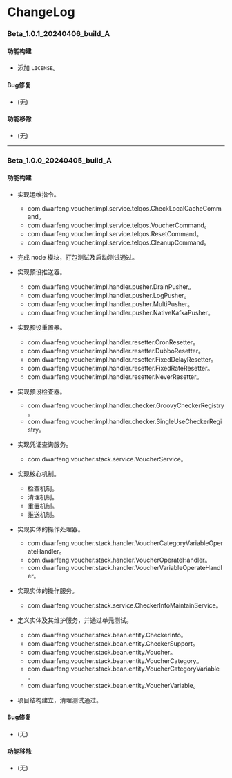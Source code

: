 # ChangeLog

### Beta_1.0.1_20240406_build_A

#### 功能构建

- 添加 `LICENSE`。

#### Bug修复

- (无)

#### 功能移除

- (无)

---

### Beta_1.0.0_20240405_build_A

#### 功能构建

- 实现运维指令。
  - com.dwarfeng.voucher.impl.service.telqos.CheckLocalCacheCommand。
  - com.dwarfeng.voucher.impl.service.telqos.VoucherCommand。
  - com.dwarfeng.voucher.impl.service.telqos.ResetCommand。
  - com.dwarfeng.voucher.impl.service.telqos.CleanupCommand。

- 完成 node 模块，打包测试及启动测试通过。

- 实现预设推送器。
  - com.dwarfeng.voucher.impl.handler.pusher.DrainPusher。
  - com.dwarfeng.voucher.impl.handler.pusher.LogPusher。
  - com.dwarfeng.voucher.impl.handler.pusher.MultiPusher。
  - com.dwarfeng.voucher.impl.handler.pusher.NativeKafkaPusher。

- 实现预设重置器。
  - com.dwarfeng.voucher.impl.handler.resetter.CronResetter。
  - com.dwarfeng.voucher.impl.handler.resetter.DubboResetter。
  - com.dwarfeng.voucher.impl.handler.resetter.FixedDelayResetter。
  - com.dwarfeng.voucher.impl.handler.resetter.FixedRateResetter。
  - com.dwarfeng.voucher.impl.handler.resetter.NeverResetter。

- 实现预设检查器。
  - com.dwarfeng.voucher.impl.handler.checker.GroovyCheckerRegistry。
  - com.dwarfeng.voucher.impl.handler.checker.SingleUseCheckerRegistry。

- 实现凭证查询服务。
  - com.dwarfeng.voucher.stack.service.VoucherService。

- 实现核心机制。
  - 检查机制。
  - 清理机制。
  - 重置机制。
  - 推送机制。

- 实现实体的操作处理器。
  - com.dwarfeng.voucher.stack.handler.VoucherCategoryVariableOperateHandler。
  - com.dwarfeng.voucher.stack.handler.VoucherOperateHandler。
  - com.dwarfeng.voucher.stack.handler.VoucherVariableOperateHandler。

- 实现实体的操作服务。
  - com.dwarfeng.voucher.stack.service.CheckerInfoMaintainService。

- 定义实体及其维护服务，并通过单元测试。
  - com.dwarfeng.voucher.stack.bean.entity.CheckerInfo。
  - com.dwarfeng.voucher.stack.bean.entity.CheckerSupport。
  - com.dwarfeng.voucher.stack.bean.entity.Voucher。
  - com.dwarfeng.voucher.stack.bean.entity.VoucherCategory。
  - com.dwarfeng.voucher.stack.bean.entity.VoucherCategoryVariable。
  - com.dwarfeng.voucher.stack.bean.entity.VoucherVariable。

- 项目结构建立，清理测试通过。

#### Bug修复

- (无)

#### 功能移除

- (无)
